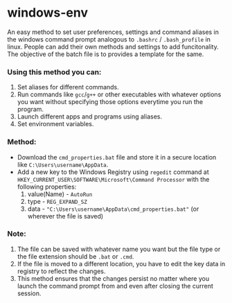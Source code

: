 # windows-env
An easy method to set user preferences, settings and command aliases in the windows command prompt analogous to `.bashrc` / `.bash_profile` in linux. People can add their own methods and settings to add funcitonality. The objective of the batch file is to provides a template for the same.


### Using this method you can:

1. Set aliases for different commands.
2. Run commands like `gcc`/`g++` or other executables with whatever options you want without specifying those options everytime you run the program.
3. Launch different apps and programs using aliases.
4. Set environment variables.

### Method:

- Download the `cmd_properties.bat` file and store it in a secure location like `C:\Users\username\AppData`.
- Add a new key to the Windows Registry using `regedit` command at `HKEY_CURRENT_USER\SOFTWARE\Microsoft\Command Processor` with the following properties:
  1. value(Name) - `AutoRun`
  2. type - `REG_EXPAND_SZ`
  3. data - `"C:\Users\username\AppData\cmd_properties.bat"`	(or wherever the file is saved)

### Note:

1. The file can be saved with whatever name you want but the file type or the file extension should be `.bat` or `.cmd`.
2. If the file is moved to a different location, you have to edit the key data in registry to reflect the changes.
3. This method ensures that the changes persist no matter where you launch the command prompt from and even after closing the current session.

